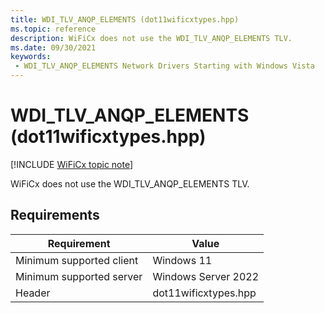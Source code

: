 ```yaml
---
title: WDI_TLV_ANQP_ELEMENTS (dot11wificxtypes.hpp)
ms.topic: reference
description: WiFiCx does not use the WDI_TLV_ANQP_ELEMENTS TLV.
ms.date: 09/30/2021
keywords:
 - WDI_TLV_ANQP_ELEMENTS Network Drivers Starting with Windows Vista
---
```


# WDI\_TLV\_ANQP\_ELEMENTS (dot11wificxtypes.hpp)

[!INCLUDE [WiFiCx topic note](../includes/wificx-version-warning.md)]


WiFiCx does not use the WDI_TLV_ANQP_ELEMENTS TLV.

## Requirements

|Requirement|Value|
|--- |--- |
|Minimum supported client|Windows 11|
|Minimum supported server|Windows Server 2022|
|Header|dot11wificxtypes.hpp|


 

 




